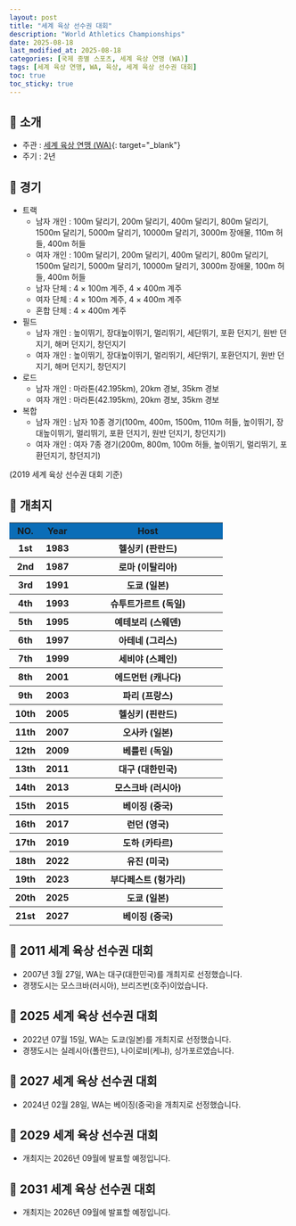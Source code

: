```yaml
---
layout: post
title: "세계 육상 선수권 대회"
description: "World Athletics Championships"
date: 2025-08-18
last_modified_at: 2025-08-18
categories: [국제 종별 스포츠, 세계 육상 연맹 (WA)]
tags: [세계 육상 연맹, WA, 육상, 세계 육상 선수권 대회]
toc: true
toc_sticky: true
---
```

## 📜 소개
* 주관 : [세계 육상 연맹 (WA)](https://worldathletics.org/){: target="_blank"}
* 주기 : 2년

## 📜 경기
* 트랙
  * 남자 개인 : 100m 달리기, 200m 달리기, 400m 달리기, 800m 달리기, 1500m 달리기, 5000m 달리기, 10000m 달리기, 3000m 장애물, 110m 허들, 400m 허들
  * 여자 개인 : 100m 달리기, 200m 달리기, 400m 달리기, 800m 달리기, 1500m 달리기, 5000m 달리기, 10000m 달리기, 3000m 장애물, 100m 허들, 400m 허들
  * 남자 단체 : 4 × 100m 계주, 4 × 400m 계주
  * 여자 단체 : 4 × 100m 계주, 4 × 400m 계주
  * 혼합 단체 : 4 × 400m 계주
* 필드
  * 남자 개인 : 높이뛰기, 장대높이뛰기, 멀리뛰기, 세단뛰기, 포환 던지기, 원반 던지기, 해머 던지기, 창던지기
  * 여자 개인 : 높이뛰기, 장대높이뛰기, 멀리뛰기, 세단뛰기, 포환던지기, 원반 던지기, 해머 던지기, 창던지기
* 로드
  * 남자 개인 : 마라톤(42.195km), 20km 경보, 35km 경보
  * 여자 개인 : 마라톤(42.195km), 20km 경보, 35km 경보
* 복합
  * 남자 개인 : 남자 10종 경기(100m, 400m, 1500m, 110m 허들, 높이뛰기, 장대높이뛰기, 멀리뛰기, 포환 던지기, 원반 던지기, 창던지기)
  * 여자 개인 : 여자 7종 경기(200m, 800m, 100m 허들, 높이뛰기, 멀리뛰기, 포환던지기, 창던지기)

(2019 세계 육상 선수권 대회 기준)

## 📜 개최지
<html>

<head>
    <meta charset="UTF-8">
</head>

<body>
    <table>
        <tr style="background: #0B6DB7;">
            <th style="width: 15%; font-weight: bold;">NO.</th>
            <th style="width: 15%; font-weight: bold;">Year</th>
            <th style="width: 70%; font-weight: bold;">Host</th>
        </tr>
        <tr>
            <th>1st</th>
            <th>1983</th>
            <th>헬싱키 (판란드)</th>
        </tr>
        <tr>
            <th>2nd</th>
            <th>1987</th>
            <th>로마 (이탈리아)</th>
        </tr>
        <tr>
            <th>3rd</th>
            <th>1991</th>
            <th>도쿄 (일본)</th>
        </tr>
        <tr>
            <th>4th</th>
            <th>1993</th>
            <th>슈투트가르트 (독일)</th>
        </tr>
        <tr>
            <th>5th</th>
            <th>1995</th>
            <th>예테보리 (스웨덴)</th>
        </tr>
        <tr>
            <th>6th</th>
            <th>1997</th>
            <th>아테네 (그리스)</th>
        </tr>
        <tr>
            <th>7th</th>
            <th>1999</th>
            <th>세비야 (스페인)</th>
        </tr>
        <tr>
            <th>8th</th>
            <th>2001</th>
            <th>에드먼턴 (캐나다)</th>
        </tr>
        <tr>
            <th>9th</th>
            <th>2003</th>
            <th>파리 (프랑스)</th>
        </tr>
        <tr>
            <th>10th</th>
            <th>2005</th>
            <th>헬싱키 (핀란드)</th>
        </tr>
        <tr>
            <th>11th</th>
            <th>2007</th>
            <th>오사카 (일본)</th>
        </tr>
        <tr>
            <th>12th</th>
            <th>2009</th>
            <th>베를린 (독일)</th>
        </tr>
        <tr>
            <th><span class="korea-host">13th</span></th>
            <th><span class="korea-host">2011</span></th>
            <th><span class="korea-host">대구 (대한민국)</span></th>
        </tr>
        <tr>
            <th>14th</th>
            <th>2013</th>
            <th>모스크바 (러시아)</th>
        </tr>
        <tr>
            <th>15th</th>
            <th>2015</th>
            <th>베이징 (중국)</th>
        </tr>
        <tr>
            <th>16th</th>
            <th>2017</th>
            <th>런던 (영국)</th>
        </tr>
        <tr>
            <th>17th</th>
            <th>2019</th>
            <th>도하 (카타르)</th>
        </tr>
        <tr>
            <th>18th</th>
            <th>2022</th>
            <th>유진 (미국)</th>
        </tr>
        <tr>
            <th>19th</th>
            <th>2023</th>
            <th>부다페스트 (헝가리)</th>
        </tr>
        <tr>
            <th>20th</th>
            <th>2025</th>
            <th>도쿄 (일본)</th>
        </tr>
        <tr>
            <th>21st</th>
            <th>2027</th>
            <th>베이징 (중국)</th>
        </tr>
    </table>
</body>

</html>

## 📜 2011 세계 육상 선수권 대회
* 2007년 3월 27일, WA는 <span class="korea-host">대구(대한민국)</span>를 개최지로 선정했습니다.
* 경쟁도시는 모스크바(러시아), 브리즈번(호주)이었습니다.

## 📜 2025 세계 육상 선수권 대회
* 2022년 07월 15일, WA는 <span class="foreign-host">도쿄(일본)</span>를 개최지로 선정했습니다.
* 경쟁도시는 실레시아(폴란드), 나이로비(케냐), 싱가포르였습니다.

## 📜 2027 세계 육상 선수권 대회
* 2024년 02월 28일, WA는 <span class="foreign-host">베이징(중국)</span>을 개최지로 선정했습니다.

## 📜 2029 세계 육상 선수권 대회
* 개최지는 2026년 09월에 발표할 예정입니다.

## 📜 2031 세계 육상 선수권 대회
* 개최지는 2026년 09월에 발표할 예정입니다.
